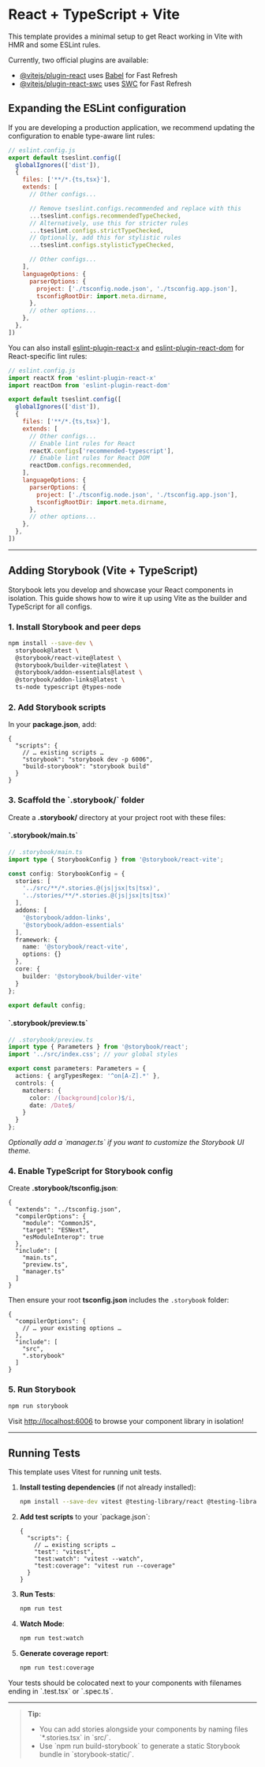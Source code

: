 # React + TypeScript + Vite

This template provides a minimal setup to get React working in Vite with HMR and some ESLint rules.

Currently, two official plugins are available:

- [@vitejs/plugin-react](https://github.com/vitejs/vite-plugin-react/blob/main/packages/plugin-react) uses [Babel](https://babeljs.io/) for Fast Refresh  
- [@vitejs/plugin-react-swc](https://github.com/vitejs/vite-plugin-react/blob/main/packages/plugin-react-swc) uses [SWC](https://swc.rs/) for Fast Refresh

## Expanding the ESLint configuration

If you are developing a production application, we recommend updating the configuration to enable type-aware lint rules:

```js
// eslint.config.js
export default tseslint.config([
  globalIgnores(['dist']),
  {
    files: ['**/*.{ts,tsx}'],
    extends: [
      // Other configs...

      // Remove tseslint.configs.recommended and replace with this
      ...tseslint.configs.recommendedTypeChecked,
      // Alternatively, use this for stricter rules
      ...tseslint.configs.strictTypeChecked,
      // Optionally, add this for stylistic rules
      ...tseslint.configs.stylisticTypeChecked,

      // Other configs...
    ],
    languageOptions: {
      parserOptions: {
        project: ['./tsconfig.node.json', './tsconfig.app.json'],
        tsconfigRootDir: import.meta.dirname,
      },
      // other options...
    },
  },
])
```

You can also install [eslint-plugin-react-x](https://github.com/Rel1cx/eslint-react/tree/main/packages/plugins/eslint-plugin-react-x) and [eslint-plugin-react-dom](https://github.com/Rel1cx/eslint-react/tree/main/packages/plugins/eslint-plugin-react-dom) for React-specific lint rules:

```js
// eslint.config.js
import reactX from 'eslint-plugin-react-x'
import reactDom from 'eslint-plugin-react-dom'

export default tseslint.config([
  globalIgnores(['dist']),
  {
    files: ['**/*.{ts,tsx}'],
    extends: [
      // Other configs...
      // Enable lint rules for React
      reactX.configs['recommended-typescript'],
      // Enable lint rules for React DOM
      reactDom.configs.recommended,
    ],
    languageOptions: {
      parserOptions: {
        project: ['./tsconfig.node.json', './tsconfig.app.json'],
        tsconfigRootDir: import.meta.dirname,
      },
      // other options...
    },
  },
])
```

---

## Adding Storybook (Vite + TypeScript)

Storybook lets you develop and showcase your React components in isolation. This guide shows how to wire it up using Vite as the builder and TypeScript for all configs.

### 1. Install Storybook and peer deps

```bash
npm install --save-dev \
  storybook@latest \
  @storybook/react-vite@latest \
  @storybook/builder-vite@latest \
  @storybook/addon-essentials@latest \
  @storybook/addon-links@latest \
  ts-node typescript @types-node
```

### 2. Add Storybook scripts

In your **package.json**, add:

```jsonc
{
  "scripts": {
    // … existing scripts …
    "storybook": "storybook dev -p 6006",
    "build-storybook": "storybook build"
  }
}
```

### 3. Scaffold the \`.storybook/\` folder

Create a **.storybook/** directory at your project root with these files:

#### \`.storybook/main.ts\`

```ts
// .storybook/main.ts
import type { StorybookConfig } from '@storybook/react-vite';

const config: StorybookConfig = {
  stories: [
    '../src/**/*.stories.@(js|jsx|ts|tsx)',
    '../stories/**/*.stories.@(js|jsx|ts|tsx)'
  ],
  addons: [
    '@storybook/addon-links',
    '@storybook/addon-essentials'
  ],
  framework: {
    name: '@storybook/react-vite',
    options: {}
  },
  core: {
    builder: '@storybook/builder-vite'
  }
};

export default config;
```

#### \`.storybook/preview.ts\`

```ts
// .storybook/preview.ts
import type { Parameters } from '@storybook/react';
import '../src/index.css'; // your global styles

export const parameters: Parameters = {
  actions: { argTypesRegex: '^on[A-Z].*' },
  controls: {
    matchers: {
      color: /(background|color)$/i,
      date: /Date$/
    }
  }
};
```

_Optionally add a \`manager.ts\` if you want to customize the Storybook UI theme._

### 4. Enable TypeScript for Storybook config

Create **.storybook/tsconfig.json**:

```jsonc
{
  "extends": "../tsconfig.json",
  "compilerOptions": {
    "module": "CommonJS",
    "target": "ESNext",
    "esModuleInterop": true
  },
  "include": [
    "main.ts",
    "preview.ts",
    "manager.ts"
  ]
}
```

Then ensure your root **tsconfig.json** includes the `.storybook` folder:

```jsonc
{
  "compilerOptions": {
    // … your existing options …
  },
  "include": [
    "src",
    ".storybook"
  ]
}
```

### 5. Run Storybook

```bash
npm run storybook
```

Visit <http://localhost:6006> to browse your component library in isolation!

---

## Running Tests

This template uses Vitest for running unit tests.

1. **Install testing dependencies** (if not already installed):
   ```bash
   npm install --save-dev vitest @testing-library/react @testing-library/jest-dom jsdom
   ```

2. **Add test scripts** to your \`package.json\`:
   ```jsonc
   {
     "scripts": {
       // … existing scripts …
       "test": "vitest",
       "test:watch": "vitest --watch",
       "test:coverage": "vitest run --coverage"
     }
   }
   ```

3. **Run Tests**:
   ```bash
   npm run test
   ```

4. **Watch Mode**:
   ```bash
   npm run test:watch
   ```

5. **Generate coverage report**:
   ```bash
   npm run test:coverage
   ```

Your tests should be colocated next to your components with filenames ending in \`.test.tsx\` or \`.spec.ts\`.

---

> **Tip:**
> - You can add stories alongside your components by naming files \`*.stories.tsx\` in \`src/\`.
> - Use \`npm run build-storybook\` to generate a static Storybook bundle in \`storybook-static/\`.
